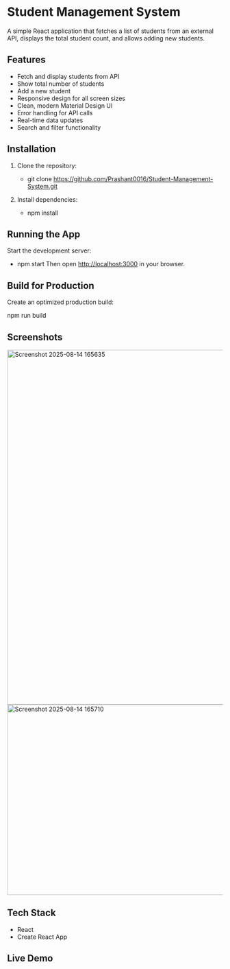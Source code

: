 # Student Management System

A simple React application that fetches a list of students from an external API, displays the total student count, and allows adding new students.

## Features
- Fetch and display students from API
- Show total number of students
- Add a new student
- Responsive design for all screen sizes
- Clean, modern Material Design UI
- Error handling for API calls
- Real-time data updates
- Search and filter functionality

## Installation
1. Clone the repository:
   - git clone https://github.com/Prashant0016/Student-Management-System.git

2. Install dependencies:
   - npm install

## Running the App

Start the development server:
- npm start
Then open [http://localhost:3000](http://localhost:3000) in your browser.

## Build for Production

Create an optimized production build:

npm run build

## Screenshots
<img width="1489" height="827" alt="Screenshot 2025-08-14 165635" src="https://github.com/user-attachments/assets/d00dc217-3dd0-448a-9866-0269cd559ab8" />
<img width="749" height="444" alt="Screenshot 2025-08-14 165710" src="https://github.com/user-attachments/assets/8974f06a-c760-454b-97e2-ef95713de4de" />

## Tech Stack

* React
* Create React App

## Live Demo




